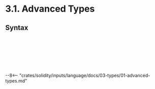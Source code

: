 <!-- This file is generated automatically by infrastructure scripts. Please don't edit by hand. -->

# 3.1. Advanced Types

## Syntax

```{ .ebnf #TypeName }

```

<pre ebnf-snippet="TypeName" style="display: none;"><a href="#TypeName"><span class="k">TypeName</span></a><span class="o"> = </span><a href="#ArrayTypeName"><span class="k">ArrayTypeName</span></a><br /><span class="o">         | </span><a href="#FunctionType"><span class="k">FunctionType</span></a><br /><span class="o">         | </span><a href="#MappingType"><span class="k">MappingType</span></a><br /><span class="o">         | </span><a href="../02-elementary-types#ElementaryType"><span class="k">ElementaryType</span></a><br /><span class="o">         | </span><a href="../../05-expressions/06-identifiers#IdentifierPath"><span class="k">IdentifierPath</span></a><span class="o">;</span></pre>

```{ .ebnf #FunctionType }

```

<pre ebnf-snippet="FunctionType" style="display: none;"><a href="#FunctionType"><span class="k">FunctionType</span></a><span class="o"> = </span><a href="../../01-file-structure/08-keywords#FunctionKeyword"><span class="k">FUNCTION_KEYWORD</span></a><br /><span class="o">               </span><a href="../../02-definitions/08-functions#ParametersDeclaration"><span class="k">ParametersDeclaration</span></a><br /><span class="o">               </span><a href="#FunctionTypeAttributes"><span class="k">FunctionTypeAttributes</span></a><br /><span class="o">               </span><a href="../../02-definitions/08-functions#ReturnsDeclaration"><span class="k">ReturnsDeclaration</span></a><span class="o">?</span><span class="o">;</span></pre>

```{ .ebnf #FunctionTypeAttributes }

```

<pre ebnf-snippet="FunctionTypeAttributes" style="display: none;"><a href="#FunctionTypeAttributes"><span class="k">FunctionTypeAttributes</span></a><span class="o"> = </span><a href="#FunctionTypeAttribute"><span class="k">FunctionTypeAttribute</span></a><span class="o">*</span><span class="o">;</span></pre>

```{ .ebnf #FunctionTypeAttribute }

```

<pre ebnf-snippet="FunctionTypeAttribute" style="display: none;"><a href="#FunctionTypeAttribute"><span class="k">FunctionTypeAttribute</span></a><span class="o"> = </span><a href="../../01-file-structure/08-keywords#InternalKeyword"><span class="k">INTERNAL_KEYWORD</span></a><br /><span class="o">                      | </span><a href="../../01-file-structure/08-keywords#ExternalKeyword"><span class="k">EXTERNAL_KEYWORD</span></a><br /><span class="o">                      | </span><a href="../../01-file-structure/08-keywords#PrivateKeyword"><span class="k">PRIVATE_KEYWORD</span></a><br /><span class="o">                      | </span><a href="../../01-file-structure/08-keywords#PublicKeyword"><span class="k">PUBLIC_KEYWORD</span></a><br /><span class="o">                      | </span><a href="../../01-file-structure/08-keywords#PureKeyword"><span class="k">PURE_KEYWORD</span></a><span class="o"> </span><span class="cm">(* Introduced in 0.4.16 *)</span><br /><span class="o">                      | </span><a href="../../01-file-structure/08-keywords#ViewKeyword"><span class="k">VIEW_KEYWORD</span></a><span class="o"> </span><span class="cm">(* Introduced in 0.4.16 *)</span><br /><span class="o">                      | </span><a href="../../01-file-structure/08-keywords#PayableKeyword"><span class="k">PAYABLE_KEYWORD</span></a><span class="o">;</span></pre>

```{ .ebnf #MappingType }

```

<pre ebnf-snippet="MappingType" style="display: none;"><a href="#MappingType"><span class="k">MappingType</span></a><span class="o"> = </span><a href="../../01-file-structure/08-keywords#MappingKeyword"><span class="k">MAPPING_KEYWORD</span></a><br /><span class="o">              </span><a href="../../01-file-structure/09-punctuation#OpenParen"><span class="k">OPEN_PAREN</span></a><br /><span class="o">              </span><a href="#MappingKey"><span class="k">MappingKey</span></a><br /><span class="o">              </span><a href="../../01-file-structure/09-punctuation#EqualGreaterThan"><span class="k">EQUAL_GREATER_THAN</span></a><br /><span class="o">              </span><a href="#MappingValue"><span class="k">MappingValue</span></a><br /><span class="o">              </span><a href="../../01-file-structure/09-punctuation#CloseParen"><span class="k">CLOSE_PAREN</span></a><span class="o">;</span></pre>

```{ .ebnf #MappingKey }

```

<pre ebnf-snippet="MappingKey" style="display: none;"><a href="#MappingKey"><span class="k">MappingKey</span></a><span class="o"> = </span><a href="#MappingKeyType"><span class="k">MappingKeyType</span></a><br /><span class="o">             </span><a href="../../05-expressions/06-identifiers#Identifier"><span class="k">IDENTIFIER</span></a><span class="o">?</span><span class="o">;</span><span class="o"> </span><span class="cm">(* Introduced in 0.8.18 *)</span></pre>

```{ .ebnf #MappingKeyType }

```

<pre ebnf-snippet="MappingKeyType" style="display: none;"><a href="#MappingKeyType"><span class="k">MappingKeyType</span></a><span class="o"> = </span><a href="../02-elementary-types#ElementaryType"><span class="k">ElementaryType</span></a><br /><span class="o">               | </span><a href="../../05-expressions/06-identifiers#IdentifierPath"><span class="k">IdentifierPath</span></a><span class="o">;</span></pre>

```{ .ebnf #MappingValue }

```

<pre ebnf-snippet="MappingValue" style="display: none;"><a href="#MappingValue"><span class="k">MappingValue</span></a><span class="o"> = </span><a href="#TypeName"><span class="k">TypeName</span></a><br /><span class="o">               </span><a href="../../05-expressions/06-identifiers#Identifier"><span class="k">IDENTIFIER</span></a><span class="o">?</span><span class="o">;</span><span class="o"> </span><span class="cm">(* Introduced in 0.8.18 *)</span></pre>

--8<-- "crates/solidity/inputs/language/docs/03-types/01-advanced-types.md"
